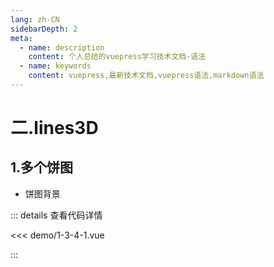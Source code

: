 ```yaml
---
lang: zh-CN
sidebarDepth: 2
meta:
  - name: description
    content: 个人总结的vuepress学习技术文档-语法
  - name: keywords
    content: vuepress,最新技术文档,vuepress语法,markdown语法
---
```


# 二.lines3D

## 1.多个饼图

- 饼图背景

  <Container url="http://localhost:8090/resume/?type=echarts&name=1-3-4-1.vue" />

::: details 查看代码详情

<<< demo/1-3-4-1.vue

:::
